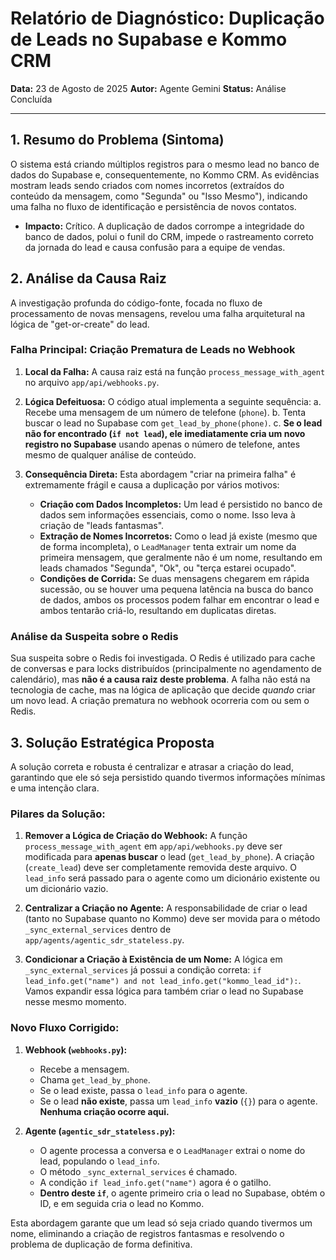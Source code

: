 # Relatório de Diagnóstico: Duplicação de Leads no Supabase e Kommo CRM

**Data:** 23 de Agosto de 2025
**Autor:** Agente Gemini
**Status:** Análise Concluída

---

## 1. Resumo do Problema (Sintoma)

O sistema está criando múltiplos registros para o mesmo lead no banco de dados do Supabase e, consequentemente, no Kommo CRM. As evidências mostram leads sendo criados com nomes incorretos (extraídos do conteúdo da mensagem, como "Segunda" ou "Isso Mesmo"), indicando uma falha no fluxo de identificação e persistência de novos contatos.

-   **Impacto:** Crítico. A duplicação de dados corrompe a integridade do banco de dados, polui o funil do CRM, impede o rastreamento correto da jornada do lead e causa confusão para a equipe de vendas.

## 2. Análise da Causa Raiz

A investigação profunda do código-fonte, focada no fluxo de processamento de novas mensagens, revelou uma falha arquitetural na lógica de "get-or-create" do lead.

### Falha Principal: Criação Prematura de Leads no Webhook

1.  **Local da Falha:** A causa raiz está na função `process_message_with_agent` no arquivo `app/api/webhooks.py`.

2.  **Lógica Defeituosa:** O código atual implementa a seguinte sequência:
    a. Recebe uma mensagem de um número de telefone (`phone`).
    b. Tenta buscar o lead no Supabase com `get_lead_by_phone(phone)`.
    c. **Se o lead não for encontrado (`if not lead`), ele imediatamente cria um novo registro no Supabase** usando apenas o número de telefone, antes mesmo de qualquer análise de conteúdo.

3.  **Consequência Direta:** Esta abordagem "criar na primeira falha" é extremamente frágil e causa a duplicação por vários motivos:
    *   **Criação com Dados Incompletos:** Um lead é persistido no banco de dados sem informações essenciais, como o nome. Isso leva à criação de "leads fantasmas".
    *   **Extração de Nomes Incorretos:** Como o lead já existe (mesmo que de forma incompleta), o `LeadManager` tenta extrair um nome da primeira mensagem, que geralmente não é um nome, resultando em leads chamados "Segunda", "Ok", ou "terça estarei ocupado".
    *   **Condições de Corrida:** Se duas mensagens chegarem em rápida sucessão, ou se houver uma pequena latência na busca do banco de dados, ambos os processos podem falhar em encontrar o lead e ambos tentarão criá-lo, resultando em duplicatas diretas.

### Análise da Suspeita sobre o Redis

Sua suspeita sobre o Redis foi investigada. O Redis é utilizado para cache de conversas e para locks distribuídos (principalmente no agendamento de calendário), mas **não é a causa raiz deste problema**. A falha não está na tecnologia de cache, mas na lógica de aplicação que decide *quando* criar um novo lead. A criação prematura no webhook ocorreria com ou sem o Redis.

## 3. Solução Estratégica Proposta

A solução correta e robusta é centralizar e atrasar a criação do lead, garantindo que ele só seja persistido quando tivermos informações mínimas e uma intenção clara.

### Pilares da Solução:

1.  **Remover a Lógica de Criação do Webhook:** A função `process_message_with_agent` em `app/api/webhooks.py` deve ser modificada para **apenas buscar** o lead (`get_lead_by_phone`). A criação (`create_lead`) deve ser completamente removida deste arquivo. O `lead_info` será passado para o agente como um dicionário existente ou um dicionário vazio.

2.  **Centralizar a Criação no Agente:** A responsabilidade de criar o lead (tanto no Supabase quanto no Kommo) deve ser movida para o método `_sync_external_services` dentro de `app/agents/agentic_sdr_stateless.py`.

3.  **Condicionar a Criação à Existência de um Nome:** A lógica em `_sync_external_services` já possui a condição correta: `if lead_info.get("name") and not lead_info.get("kommo_lead_id"):`. Vamos expandir essa lógica para também criar o lead no Supabase nesse mesmo momento.

### Novo Fluxo Corrigido:

1.  **Webhook (`webhooks.py`):**
    *   Recebe a mensagem.
    *   Chama `get_lead_by_phone`.
    *   Se o lead existe, passa o `lead_info` para o agente.
    *   Se o lead **não existe**, passa um `lead_info` **vazio** (`{}`) para o agente. **Nenhuma criação ocorre aqui.**

2.  **Agente (`agentic_sdr_stateless.py`):**
    *   O agente processa a conversa e o `LeadManager` extrai o nome do lead, populando o `lead_info`.
    *   O método `_sync_external_services` é chamado.
    *   A condição `if lead_info.get("name")` agora é o gatilho.
    *   **Dentro deste `if`**, o agente primeiro cria o lead no Supabase, obtém o ID, e em seguida cria o lead no Kommo.

Esta abordagem garante que um lead só seja criado quando tivermos um nome, eliminando a criação de registros fantasmas e resolvendo o problema de duplicação de forma definitiva.